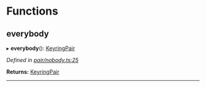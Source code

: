 

# Functions

<a id="everybody"></a>

##  everybody

▸ **everybody**(): [KeyringPair](../interfaces/_types_.keyringpair.md)

*Defined in [pair/nobody.ts:25](https://github.com/polkadot-js/common/blob/4f719ce/packages/keyring/src/pair/nobody.ts#L25)*

**Returns:** [KeyringPair](../interfaces/_types_.keyringpair.md)

___

